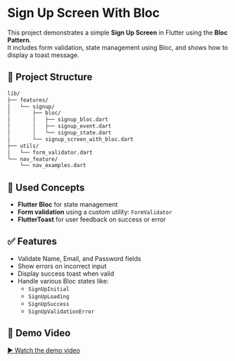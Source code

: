 
# Sign Up Screen With Bloc

This project demonstrates a simple **Sign Up Screen** in Flutter using the **Bloc Pattern**.  
It includes form validation, state management using Bloc, and shows how to display a toast message.

## 📁 Project Structure

```bash
lib/
├── features/
│   └── signup/
│       ├── bloc/
│       │   ├── signup_bloc.dart
│       │   ├── signup_event.dart
│       │   └── signup_state.dart
│       └── signup_screen_with_bloc.dart
├── utils/
│   └── form_validator.dart
└── nav_feature/
    └── nav_examples.dart
```

## 🧠 Used Concepts

- **Flutter Bloc** for state management
- **Form validation** using a custom utility: `FormValidator`
- **FlutterToast** for user feedback on success or error

## ✅ Features

- Validate Name, Email, and Password fields
- Show errors on incorrect input
- Display success toast when valid
- Handle various Bloc states like:
  - `SignUpInitial`
  - `SignUpLoading`
  - `SignUpSuccess`
  - `SignUpValidationError`

## 🎥 Demo Video

[▶️ Watch the demo video](assets/vid.mp4)
